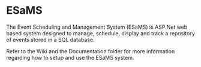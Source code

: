 ESaMS
=====

The Event Scheduling and Management System (ESaMS) is ASP.Net web based system designed to manage, schedule, 
display and track a repository of events stored in a SQL database.

Refer to the Wiki and the Documentation folder for more information regarding how to setup and use the ESaMS system.
